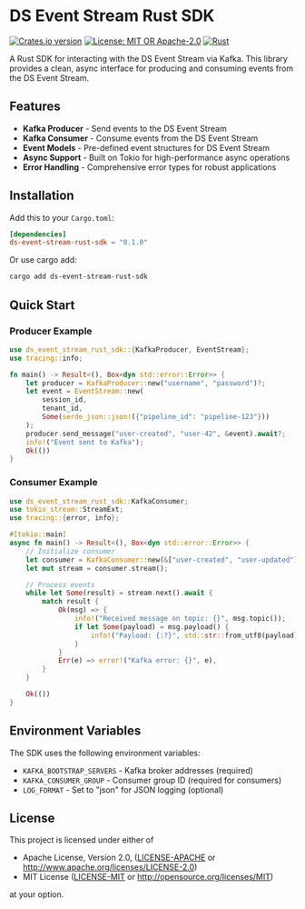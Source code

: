 # DS Event Stream Rust SDK

[![Crates.io version](https://img.shields.io/crates/v/ds-event-stream-rust-sdk.svg)](https://crates.io/crates/ds-event-stream-rust-sdk)
[![License: MIT OR Apache-2.0](https://img.shields.io/badge/License-MIT%20OR%20Apache--2.0-blue.svg)](https://opensource.org/licenses/MIT)
[![Rust](https://img.shields.io/badge/rust-1.61%2B-blue.svg)](https://www.rust-lang.org)

A Rust SDK for interacting with the DS Event Stream via Kafka. This library provides a clean, async interface for producing and consuming events from the DS Event Stream.

## Features

- **Kafka Producer** - Send events to the DS Event Stream
- **Kafka Consumer** - Consume events from the DS Event Stream
- **Event Models** - Pre-defined event structures for DS Event Stream
- **Async Support** - Built on Tokio for high-performance async operations
- **Error Handling** - Comprehensive error types for robust applications

## Installation

Add this to your `Cargo.toml`:

```toml
[dependencies]
ds-event-stream-rust-sdk = "0.1.0"
```

Or use cargo add:

```sh
cargo add ds-event-stream-rust-sdk
```

## Quick Start

### Producer Example

```rust
use ds_event_stream_rust_sdk::{KafkaProducer, EventStream};
use tracing::info;

fn main() -> Result<(), Box<dyn std::error::Error>> {
    let producer = KafkaProducer::new("username", "password")?;
    let event = EventStream::new(
        session_id,
        tenant_id,
        Some(serde_json::json!({"pipeline_id": "pipeline-123"}))
    );
    producer.send_message("user-created", "user-42", &event).await?;
    info!("Event sent to Kafka");
    Ok(())
}
```

### Consumer Example

```rust
use ds_event_stream_rust_sdk::KafkaConsumer;
use tokio_stream::StreamExt;
use tracing::{error, info};

#[tokio::main]
async fn main() -> Result<(), Box<dyn std::error::Error>> {
    // Initialize consumer
    let consumer = KafkaConsumer::new(&["user-created", "user-updated"], "username", "password")?;
    let mut stream = consumer.stream();

    // Process events
    while let Some(result) = stream.next().await {
        match result {
            Ok(msg) => {
                info!("Received message on topic: {}", msg.topic());
                if let Some(payload) = msg.payload() {
                    info!("Payload: {:?}", std::str::from_utf8(payload)?);
                }
            }
            Err(e) => error!("Kafka error: {}", e),
        }
    }

    Ok(())
}
```

## Environment Variables

The SDK uses the following environment variables:

- `KAFKA_BOOTSTRAP_SERVERS` - Kafka broker addresses (required)
- `KAFKA_CONSUMER_GROUP` - Consumer group ID (required for consumers)
- `LOG_FORMAT` - Set to "json" for JSON logging (optional)

## License

This project is licensed under either of

- Apache License, Version 2.0, ([LICENSE-APACHE](LICENSE-APACHE) or <http://www.apache.org/licenses/LICENSE-2.0>)
- MIT License ([LICENSE-MIT](LICENSE-MIT) or <http://opensource.org/licenses/MIT>)

at your option.
